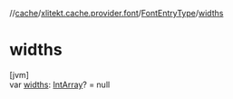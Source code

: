 //[cache](../../../index.md)/[xlitekt.cache.provider.font](../index.md)/[FontEntryType](index.md)/[widths](widths.md)

# widths

[jvm]\
var [widths](widths.md): [IntArray](https://kotlinlang.org/api/latest/jvm/stdlib/kotlin/-int-array/index.html)? = null
